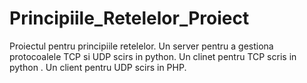 # Principiile_Retelelor_Proiect
Proiectul pentru principiile retelelor.
Un server pentru a gestiona protocoalele TCP si UDP scirs in python.
Un clinet pentru TCP scris in python .
Un client pentru UDP scirs in PHP.
